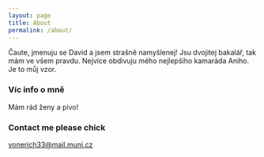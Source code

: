 ```yaml
---
layout: page
title: About
permalink: /about/
---
```


Čaute, jmenuju se David a jsem strašně namyšlenej! Jsu dvojitej bakalář, tak mám ve všem pravdu.
Nejvíce obdivuju mého nejlepšího kamaráda Aniho. Je to můj vzor.

### Víc info o mně

Mám rád ženy a pivo!

### Contact me please chick

[vonerich33@mail.muni.cz](mailto:email@domain.com)